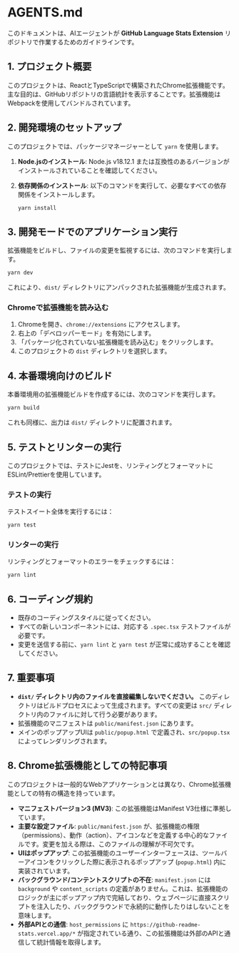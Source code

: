 # AGENTS.md

このドキュメントは、AIエージェントが **GitHub Language Stats Extension** リポジトリで作業するためのガイドラインです。

## 1. プロジェクト概要

このプロジェクトは、ReactとTypeScriptで構築されたChrome拡張機能です。主な目的は、GitHubリポジトリの言語統計を表示することです。拡張機能はWebpackを使用してバンドルされています。

## 2. 開発環境のセットアップ

このプロジェクトでは、パッケージマネージャーとして `yarn` を使用します。

1. **Node.jsのインストール**: Node.js v18.12.1 または互換性のあるバージョンがインストールされていることを確認してください。
2. **依存関係のインストール**: 以下のコマンドを実行して、必要なすべての依存関係をインストールします。

    ```bash
    yarn install
    ```

## 3. 開発モードでのアプリケーション実行

拡張機能をビルドし、ファイルの変更を監視するには、次のコマンドを実行します。

```bash
yarn dev
```

これにより、`dist/` ディレクトリにアンパックされた拡張機能が生成されます。

### Chromeで拡張機能を読み込む

1. Chromeを開き、`chrome://extensions` にアクセスします。
2. 右上の「デベロッパーモード」を有効にします。
3. 「パッケージ化されていない拡張機能を読み込む」をクリックします。
4. このプロジェクトの `dist` ディレクトリを選択します。

## 4. 本番環境向けのビルド

本番環境用の拡張機能ビルドを作成するには、次のコマンドを実行します。

```bash
yarn build
```

これも同様に、出力は `dist/` ディレクトリに配置されます。

## 5. テストとリンターの実行

このプロジェクトでは、テストにJestを、リンティングとフォーマットにESLint/Prettierを使用しています。

### テストの実行

テストスイート全体を実行するには：

```bash
yarn test
```

### リンターの実行

リンティングとフォーマットのエラーをチェックするには：

```bash
yarn lint
```

## 6. コーディング規約

- 既存のコーディングスタイルに従ってください。
- すべての新しいコンポーネントには、対応する `.spec.tsx` テストファイルが必要です。
- 変更を送信する前に、`yarn lint` と `yarn test` が正常に成功することを確認してください。

## 7. 重要事項

- **`dist/` ディレクトリ内のファイルを直接編集しないでください。** このディレクトリはビルドプロセスによって生成されます。すべての変更は `src/` ディレクトリ内のファイルに対して行う必要があります。
- 拡張機能のマニフェストは `public/manifest.json` にあります。
- メインのポップアップUIは `public/popup.html` で定義され、`src/popup.tsx` によってレンダリングされます。

## 8. Chrome拡張機能としての特記事項

このプロジェクトは一般的なWebアプリケーションとは異なり、Chrome拡張機能としての特有の構造を持っています。

- **マニフェストバージョン3 (MV3)**: この拡張機能はManifest V3仕様に準拠しています。
- **主要な設定ファイル**: `public/manifest.json` が、拡張機能の権限（permissions）、動作（action）、アイコンなどを定義する中心的なファイルです。変更を加える際は、このファイルの理解が不可欠です。
- **UIはポップアップ**: この拡張機能のユーザーインターフェースは、ツールバーアイコンをクリックした際に表示されるポップアップ (`popup.html`) 内に実装されています。
- **バックグラウンド/コンテントスクリプトの不在**: `manifest.json` には `background` や `content_scripts` の定義がありません。これは、拡張機能のロジックが主にポップアップ内で完結しており、ウェブページに直接スクリプトを注入したり、バックグラウンドで永続的に動作したりはしないことを意味します。
- **外部APIとの通信**: `host_permissions` に `https://github-readme-stats.vercel.app/*` が指定されている通り、この拡張機能は外部のAPIと通信して統計情報を取得します。
